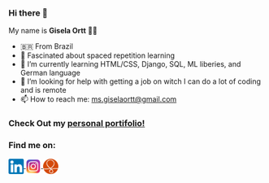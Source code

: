 ### Hi there 👋

My name is **Gisela Ortt** 🙆‍♀️ 

- 🇧🇷 From Brazil
- 🔭 Fascinated about spaced repetition learning
- 🌱 I’m currently learning HTML/CSS, Django, SQL, ML liberies, and German language
- 🤔 I’m looking for help with getting a job on witch I can do a lot of coding and is remote
- 📫 How to reach me: ms.giselaortt@gmail.com

### Check Out my [personal portifolio!](https://giselaortt.github.io/)


### Find me on:
 
 <div>
 <a href="https://www.linkedin.com/in/gisela-ortt-2bb40a196/" target="blank"><img align="center" src="linkedinLogo.png" alt="linkedin" height="30" width="30"/>  </a>
 <a href="https://www.instagram.com/giselaortt/" target="blank"><img align="center" src="instagram.png" alt="instagram" height="30" width="30"/> </a>
 <a href="https://www.couchsurfing.com/people/giselaortt" target="blank"><img align="center" src="couchsurfing.png" alt="couchsurfing" height="30" width="30"/> </a>

 </div>

	

